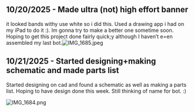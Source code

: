 <!--
  ===================    !!READ THIS NOTICE!!   ====================
  DO NOT edit this file manually. Your changes WILL BE OVERWRITTEN!
  This journal is auto generated and updated by Hack Club Blueprint.
  To edit this file, please edit your journal entries on Blueprint.
  ==================================================================
-->

## 10/20/2025 - Made ultra (not) high effort banner  

it looked bands withy use white so i did this. Used a drawing app i had on my iPad to do it :). Im gonna try to make a better one sometime soon. Hoping to get this project done fairly quick;y although I haven’t e=en assembled my last bot.![IMG_1685.jpeg](https://blueprint.hackclub.com/user-attachments/blobs/proxy/eyJfcmFpbHMiOnsiZGF0YSI6Mzc2MywicHVyIjoiYmxvYl9pZCJ9fQ==--72b6755b65b5d773d1f9c8cd8e66c59bdaaf6f5b/IMG_1685.jpeg)
  

## 10/21/2025 - Started designing+making schematic and made parts list  

Started designing on cad and found a schematic as well as making a parts list. Hoping to have design done this week. Still thinking of name for bot.
:)

![IMG_1684.png](https://blueprint.hackclub.com/user-attachments/blobs/proxy/eyJfcmFpbHMiOnsiZGF0YSI6NDA0OCwicHVyIjoiYmxvYl9pZCJ9fQ==--1fbc83b24ecc12fbea407894e79aa021d39bac8d/IMG_1684.png)
  

